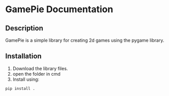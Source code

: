 # GamePie Documentation

## Description

GamePie is a simple library for creating 2d games using the pygame library.

## Installation

1. Download the library files.
2. open the folder in cmd
3. Install using:

```bash
pip install .

